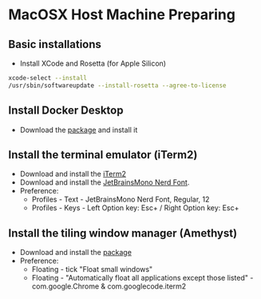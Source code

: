 # MacOSX Host Machine Preparing

## Basic installations
- Install XCode and Rosetta (for Apple Silicon)
```bash
xcode-select --install
/usr/sbin/softwareupdate --install-rosetta --agree-to-license 
```

## Install Docker Desktop
- Download the [package](https://www.docker.com/products/docker-desktop/) and install it

## Install the terminal emulator (iTerm2)
- Download and install the [iTerm2](https://iterm2.com/downloads.html)
- Download and install the [JetBrainsMono Nerd Font](https://github.com/ryanoasis/nerd-fonts/releases/download/v3.0.2/JetBrainsMono.zip).
- Preference:
  - Profiles - Text - JetBrainsMono Nerd Font, Regular, 12
  - Profiles - Keys - Left Option key: Esc+ / Right Option key: Esc+

## Install the tiling window manager (Amethyst)
- Download and install the [package](https://ianyh.com/amethyst/)
- Preference: 
  - Floating - tick "Float small windows"
  - Floating - "Automatically float all applications except those listed" - com.google.Chrome & com.googlecode.iterm2
